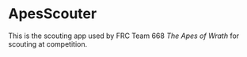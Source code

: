 # ApesScouter

This is the scouting app used by FRC Team 668 *The Apes of Wrath* for scouting at competition.

